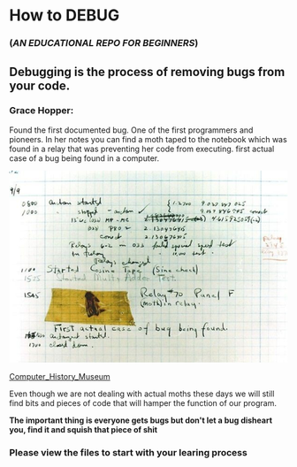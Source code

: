 # How to DEBUG 
### (_AN EDUCATIONAL REPO FOR BEGINNERS_)
## Debugging is the process of removing bugs from your code.

### Grace Hopper:
Found the first documented bug. One of the first programmers and pioneers.
In her notes you can find a moth taped to the notebook which was found in a relay that was preventing her code from executing.
first actual case of a bug being found in a computer.

![moth](moth.jpg "moth")

[Computer_History_Museum](https://www.computerhistory.org/tdih/september/9/)

Even though we are not dealing with actual moths these days we will still find bits and pieces of code that will hamper the function of our program.


**The important thing is everyone gets bugs but don't let a bug disheart you, find it and squish that piece of shit**
### Please view the files to start with your learing process


